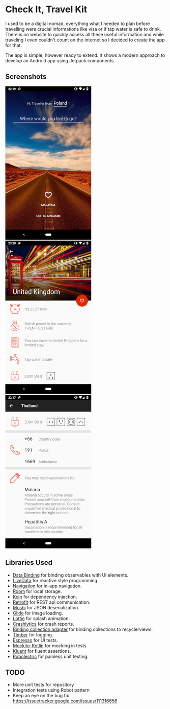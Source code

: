 Check It, Travel Kit
=========================
I used to be a digital nomad, everything what I needed to plan before travelling were crucial informations like visa or if tap water is safe to drink.
There is no website to quickly access all these useful information and while traveling I even couldn't count on the internet so I decided to create the app for that.

The app is simple, however ready to extend. It shows a modern approach to develop an Android app using Jetpack components.

Screenshots
-----------

![Search](screenshots/search.png)
![Info 1](screenshots/info1.png)
![Info 2](screenshots/info2.png)

Libraries Used
--------------
* [Data Binding][0] for binding observables with UI elements.
* [LiveData][1] for reactive style programming.
* [Navigation][2] for in-app navigation.
* [Room][3] for local storage.
* [Koin][4] for dependency injection.
* [Retrofit][5] for REST api communication.
* [Moshi][6] for JSON deserialization.
* [Glide][7] for image loading.
* [Lottie][8] for splash animation.
* [Crashlytics][9] for crash reports.
* [Binding collection adapter][10] for binding collections to recyclerviews.
* [Timber][11] for logging.
* [Espresso][12] for UI tests.
* [Mockito-Kotlin][13] for mocking in tests.
* [Kluent][14] for fluent assertions.
* [Robolectric][15] for painless unit testing.


[0]: https://developer.android.com/topic/libraries/data-binding/
[1]: https://developer.android.com/topic/libraries/architecture/livedata
[2]: https://developer.android.com/topic/libraries/architecture/navigation/
[3]: https://developer.android.com/topic/libraries/architecture/room/
[4]: https://github.com/InsertKoinIO/koin
[5]: https://github.com/square/retrofit
[6]: https://github.com/square/moshi
[7]: https://github.com/bumptech/glide
[8]: https://github.com/airbnb/lottie-android
[9]: https://fabric.io/kits/android/crashlytics/
[10]: https://github.com/evant/binding-collection-adapter
[11]: https://github.com/JakeWharton/timber
[12]: https://developer.android.com/training/testing/espresso/
[13]: https://github.com/nhaarman/mockito-kotlin
[14]: https://github.com/MarkusAmshove/Kluent
[15]: https://github.com/robolectric/robolectric



TODO
-----------------
* More unit tests for repository
* Integration tests using Robot pattern
* Keep an eye on the bug fix https://issuetracker.google.com/issues/111316656
